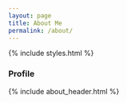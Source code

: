 ```yaml
---
layout: page
title: About Me
permalink: /about/
---
```


{% include styles.html %}

<style>
    .post-title {
        display: none;
    }
    .fine-print {
        font-size: 12px;
    }
</style>

### Profile

{% include about_header.html %}

<!-- ### Projects

{% include project.html
    desc="A blog post explaining some deep generative models of piano music, which I developed at Splash in 2017-2018.<sup>&#8224;</sup>"
    title="Deep Learning for Expressive Piano Performances"
    link="https://popgun-labs.github.io/ml-blog/generative_models/piano/symbolic_music/2020/02/01/beatnet.html"
%}
{% include project.html
    desc="Reusable components for deep generative modelling, and a lightweight experiment runner. Written in PyTorch.<sup>&#8224;</sup>"
    title="PopGen - Generative Modelling Toolkit"
    link="https://github.com/Popgun-Labs/PopGen"
%}
{% include project.html
    desc="A PyTorch implementation of the bandpass convolutions described in <a href='https://arxiv.org/abs/1811.09725'>Interpretable Convolutional Filters with SincNet</a>.<sup>&#8224;</sup>"
    title="SincNet Convolutions"
    link="https://github.com/Popgun-Labs/SincNetConv"
%}
{% include project.html
    desc="An exercise in learning rust. Implements a few algorithms from Andrew Ng's machine learning course. (Not maintained)."
    title="Rust Machine Learning Algorithms"
    link="https://github.com/angusturner/rustml"
%}
{% include project.html
    desc="Another exercise in learning rust. Implements breadth-first search, to solve a 2x2 Rubiks cube."
    title="2x2 Rubik's Cube Solver"
    link="https://github.com/angusturner/rubiks-2x2-solver"
%} -->

